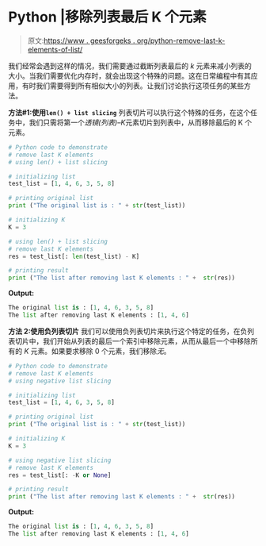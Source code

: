 # Python |移除列表最后 K 个元素

> 原文:[https://www . geesforgeks . org/python-remove-last-k-elements-of-list/](https://www.geeksforgeeks.org/python-remove-last-k-elements-of-list/)

我们经常会遇到这样的情况，我们需要通过截断列表最后的 *k* 元素来减小列表的大小。当我们需要优化内存时，就会出现这个特殊的问题。这在日常编程中有其应用，有时我们需要得到所有相似大小的列表。让我们讨论执行这项任务的某些方法。

**方法#1:使用`len() + list slicing`**
列表切片可以执行这个特殊的任务，在这个任务中，我们只需将第一个*透镜(列表)–K*元素切片到列表中，从而移除最后的 K 个元素。

```py
# Python code to demonstrate 
# remove last K elements
# using len() + list slicing

# initializing list  
test_list = [1, 4, 6, 3, 5, 8]

# printing original list
print ("The original list is : " + str(test_list))

# initializing K 
K = 3

# using len() + list slicing
# remove last K elements
res = test_list[: len(test_list) - K]

# printing result 
print ("The list after removing last K elements : " +  str(res))
```

**Output:**

```py
The original list is : [1, 4, 6, 3, 5, 8]
The list after removing last K elements : [1, 4, 6]

```

**方法 2:使用负列表切片**
我们可以使用负列表切片来执行这个特定的任务，在负列表切片中，我们开始从列表的最后一个索引中移除元素，从而从最后一个中移除所有的 *K* 元素。如果要求移除 0 个元素，我们移除*无*。

```py
# Python code to demonstrate 
# remove last K elements
# using negative list slicing

# initializing list  
test_list = [1, 4, 6, 3, 5, 8]

# printing original list
print ("The original list is : " + str(test_list))

# initializing K 
K = 3

# using negative list slicing
# remove last K elements
res = test_list[: -K or None]

# printing result 
print ("The list after removing last K elements : " +  str(res))
```

**Output:**

```py
The original list is : [1, 4, 6, 3, 5, 8]
The list after removing last K elements : [1, 4, 6]

```